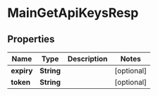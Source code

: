 
# MainGetApiKeysResp

## Properties
Name | Type | Description | Notes
------------ | ------------- | ------------- | -------------
**expiry** | **String** |  |  [optional]
**token** | **String** |  |  [optional]



